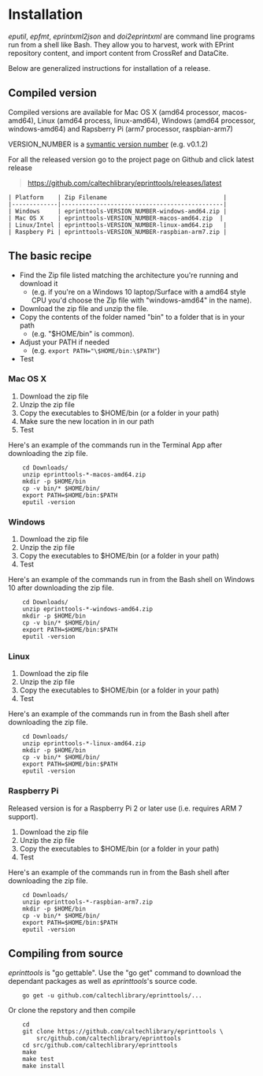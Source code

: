 # Installation

*eputil*, *epfmt*, *eprintxml2json* and *doi2eprintxml* are command line
programs run from a shell like Bash. They allow you to harvest, work
with EPrint repository content, and import content from CrossRef and
DataCite.

Below are generalized instructions for installation of a release.

## Compiled version

Compiled versions are available for Mac OS X (amd64 processor,
macos-amd64), Linux (amd64 process, linux-amd64), Windows (amd64
processor, windows-amd64) and Rapsberry Pi (arm7 processor,
raspbian-arm7)

VERSION\_NUMBER is a [symantic version number](http://semver.org/) (e.g.
v0.1.2)

For all the released version go to the project page on Github and click
latest release

> <https://github.com/caltechlibrary/eprinttools/releases/latest>

    | Platform    | Zip Filename                                 |
    |-------------|----------------------------------------------|
    | Windows     | eprinttools-VERSION_NUMBER-windows-amd64.zip |
    | Mac OS X    | eprinttools-VERSION_NUMBER-macos-amd64.zip  |
    | Linux/Intel | eprinttools-VERSION_NUMBER-linux-amd64.zip   |
    | Raspbery Pi | eprinttools-VERSION_NUMBER-raspbian-arm7.zip |

## The basic recipe

  - Find the Zip file listed matching the architecture you're running
    and download it
      - (e.g. if you're on a Windows 10 laptop/Surface with a amd64
        style CPU you'd choose the Zip file with "windows-amd64" in the
        name).
  - Download the zip file and unzip the file.
  - Copy the contents of the folder named "bin" to a folder that is in
    your path
      - (e.g. "\$HOME/bin" is common).
  - Adjust your PATH if needed
      - (e.g. `export PATH="\$HOME/bin:\$PATH"`)
  - Test

### Mac OS X

1.  Download the zip file
2.  Unzip the zip file
3.  Copy the executables to $HOME/bin (or a folder in your path)
4.  Make sure the new location in in our path
5.  Test

Here's an example of the commands run in the Terminal App after
downloading the zip file.

``` shell
    cd Downloads/
    unzip eprinttools-*-macos-amd64.zip
    mkdir -p $HOME/bin
    cp -v bin/* $HOME/bin/
    export PATH=$HOME/bin:$PATH
    eputil -version
```

### Windows

1.  Download the zip file
2.  Unzip the zip file
3.  Copy the executables to $HOME/bin (or a folder in your path)
4.  Test

Here's an example of the commands run in from the Bash shell on Windows
10 after downloading the zip file.

``` shell
    cd Downloads/
    unzip eprinttools-*-windows-amd64.zip
    mkdir -p $HOME/bin
    cp -v bin/* $HOME/bin/
    export PATH=$HOME/bin:$PATH
    eputil -version
```

### Linux

1.  Download the zip file
2.  Unzip the zip file
3.  Copy the executables to $HOME/bin (or a folder in your path)
4.  Test

Here's an example of the commands run in from the Bash shell after
downloading the zip file.

``` shell
    cd Downloads/
    unzip eprinttools-*-linux-amd64.zip
    mkdir -p $HOME/bin
    cp -v bin/* $HOME/bin/
    export PATH=$HOME/bin:$PATH
    eputil -version
```

### Raspberry Pi

Released version is for a Raspberry Pi 2 or later use (i.e. requires ARM
7 support).

1.  Download the zip file
2.  Unzip the zip file
3.  Copy the executables to $HOME/bin (or a folder in your path)
4.  Test

Here's an example of the commands run in from the Bash shell after
downloading the zip file.

``` shell
    cd Downloads/
    unzip eprinttools-*-raspbian-arm7.zip
    mkdir -p $HOME/bin
    cp -v bin/* $HOME/bin/
    export PATH=$HOME/bin:$PATH
    eputil -version
```

## Compiling from source

*eprinttools* is "go gettable". Use the "go get" command to download the
dependant packages as well as *eprinttools*'s source code.

``` shell
    go get -u github.com/caltechlibrary/eprinttools/...
```

Or clone the repstory and then compile

``` shell
    cd
    git clone https://github.com/caltechlibrary/eprinttools \
        src/github.com/caltechlibrary/eprinttools
    cd src/github.com/caltechlibrary/eprinttools
    make
    make test
    make install
```
